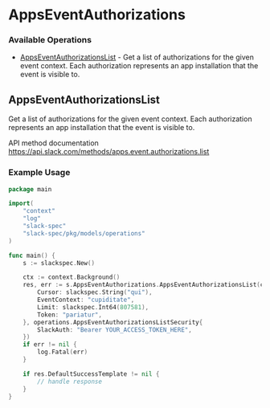 # AppsEventAuthorizations

### Available Operations

* [AppsEventAuthorizationsList](#appseventauthorizationslist) - Get a list of authorizations for the given event context. Each authorization represents an app installation that the event is visible to.

## AppsEventAuthorizationsList

Get a list of authorizations for the given event context. Each authorization represents an app installation that the event is visible to.

API method documentation
<https://api.slack.com/methods/apps.event.authorizations.list>

### Example Usage

```go
package main

import(
	"context"
	"log"
	"slack-spec"
	"slack-spec/pkg/models/operations"
)

func main() {
    s := slackspec.New()

    ctx := context.Background()
    res, err := s.AppsEventAuthorizations.AppsEventAuthorizationsList(ctx, operations.AppsEventAuthorizationsListRequest{
        Cursor: slackspec.String("qui"),
        EventContext: "cupiditate",
        Limit: slackspec.Int64(807581),
        Token: "pariatur",
    }, operations.AppsEventAuthorizationsListSecurity{
        SlackAuth: "Bearer YOUR_ACCESS_TOKEN_HERE",
    })
    if err != nil {
        log.Fatal(err)
    }

    if res.DefaultSuccessTemplate != nil {
        // handle response
    }
}
```
